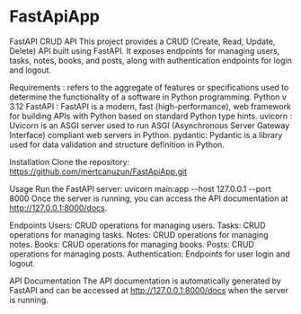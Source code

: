 # FastApiApp
FastAPI CRUD API
This project provides a CRUD (Create, Read, Update, Delete) API built using FastAPI. It exposes endpoints for managing users, tasks, notes, books, and posts, along with authentication endpoints for login and logout.

Requirements :  refers to the aggregate of features or specifications used to determine the functionality of a software in Python programming.
Python v 3.12 
FastAPI : FastAPI is a modern, fast (high-performance), web framework for building APIs with Python based on standard Python type hints.
uvicorn : Uvicorn is an ASGI server used to run ASGI (Asynchronous Server Gateway Interface) compliant web servers in Python.
pydantic: Pydantic is a library used for data validation and structure definition in Python.


Installation
  Clone the repository: https://github.com/mertcanuzun/FastApiApp.git

Usage
  Run the FastAPI server: uvicorn main:app --host 127.0.0.1 --port 8000
  Once the server is running, you can access the API documentation at http://127.0.0.1:8000/docs.

Endpoints
  Users: CRUD operations for managing users.
  Tasks: CRUD operations for managing tasks.
  Notes: CRUD operations for managing notes.
  Books: CRUD operations for managing books.
  Posts: CRUD operations for managing posts.
  Authentication: Endpoints for user login and logout.
  
API Documentation
The API documentation is automatically generated by FastAPI and can be accessed at http://127.0.0.1:8000/docs when the server is running.

